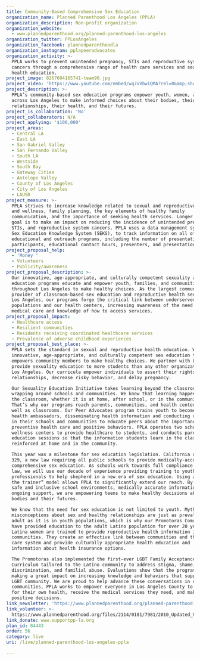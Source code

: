 ```yaml
---
title: Community-Based Comprehensive Sex Education
organization_name: Planned Parenthood Los Angeles (PPLA)
organization_description: Non-profit organization
organization_website:
  - www.plannedparenthood.org/planned-parenthood-los-angeles
organization_twitter: PPLosAngeles
organization_facebook: plannedparenthoodla
organization_instagram: pplapeeradvocates
organization_activity: >-
  PPLA works to prevent unintended pregnancy, STIs and reproductive system
  cancers through a comprehensive range of health care services and sexual
  health education.
project_image: 8267604165741-team90.jpg
project_video: 'https://www.youtube.com/embed/wq7xVbwiQMA?rel=0&amp;showinfo=0'
project_description: >-
  PPLA’s community-based sex education programs empower youth, women, and men
  across Los Angeles to make informed choices about their bodies, their
  relationships, their health, and their futures.
project_is_collaboration: 'No'
project_collaborators: N/A
project_applying: '$100,000'
project_areas:
  - Central LA
  - East LA
  - San Gabriel Valley
  - San Fernando Valley
  - South LA
  - Westside
  - South Bay
  - Gateway Cities
  - Antelope Valley
  - County of Los Angeles
  - City of Los Angeles
  - LAUSD
project_measure: >-
  PPLA strives to increase knowledge related to sexual and reproductive health
  and wellness, family planning, the key elements of healthy family
  communication, and the importance of seeking health services. Longer term, our
  goal is to make an impact on reducing the incidence of unintended pregnancy,
  STIs, and reproductive system cancers. PPLA uses a data management system, the
  Sex Education Knowledge System (SEKS), to track information on all of our
  educational and outreach programs, including the number of presentations,
  participants, educational contact hours, presenters, and presentation sites.
project_proposal_help:
  - 'Money '
  - Volunteers
  - Publicity/awareness
project_proposal_description: >-
  Our innovative, age-appropriate, and culturally competent sexuality and health
  education programs educate and empower youth, families, and communities
  throughout Los Angeles to make healthy choices. As the largest community
  provider of classroom-based sex education and reproductive health services in
  Los Angeles, our programs forge the critical link between underserved
  populations and our health centers, increasing awareness of the need for
  medical care and knowledge of how to access services.
project_proposal_impact:
  - Healthcare access
  - Resilient communities
  - Residents receiving coordinated healthcare services
  - Prevalence of adverse childhood experiences
project_proposal_best_place: >-
  PPLA sets the standard in sexual and reproductive health education. We deliver
  innovative, age-appropriate, and culturally competent sex education that
  empowers community members to make healthy choices. We partner with LAUSD to
  provide sexuality education to more students than any other organization in
  Los Angeles. Our curricula empower individuals to assert their rights within
  relationships, decrease risky behavior, and delay pregnancy.

  Our Sexuality Education Initiative takes learning beyond the classroom by
  wrapping around schools and communities. We know that learning happens outside
  the classroom, whether it is at home, after school, or in the community.
  That’s why our programs reach parents, communities, and health centers, as
  well as classrooms. Our Peer Advocates program trains youth to become active
  health ambassadors, disseminating health information and conducting outreach
  in their schools and communities to educate peers about the importance of
  preventive health care and positive behaviors. PPLA operates two school-based
  wellness centers to provide healthcare to students, and conducts parent
  education sessions so that the information students learn in the classroom is
  reinforced at home and in the community. 

  This year was a milestone for sex education legislation. California adopted AB
  329, a new law requiring all public schools to provide medically-accurate,
  comprehensive sex education. As schools work towards full compliance with the
  law, we will use our decade of experience providing training to youth-serving
  professionals to help shepherd in a new era of sex education. Using a “train
  the trainer” model allows PPLA to significantly extend our reach. By providing
  safe and inclusive school environments, medically accurate information, and
  ongoing support, we are empowering teens to make healthy decisions about their
  bodies and their futures.

  We know that the need for sex education is not limited to youth. Myths and
  misconceptions about sex and healthy relationships are just as prevalent in
  adult as it is in youth populations, which is why our Promotoras Comunitarias
  have provided education to the adult Latino population for over 20 years.
  Latina women are trained to provide reproductive health information in their
  communities. They create an effective link between communities and the health
  care system and provide culturally appropriate health education and
  information about health insurance options. 

  The Promotoras also implemented the first-ever LGBT Family Acceptance
  Curriculum tailored to the Latino community to address stigma, shame,
  discrimination, and familial abuse. Evaluations show that the program is
  making a great impact on increasing knowledge and behaviors that support the
  LGBT community. We are proud to help advance these conversations in our
  communities, PPLA works to empower everyone in Los Angeles County to advocate
  for their own health, receive the medical services they need, and make
  positive decisions.
link_newsletter: 'https://www.plannedparenthood.org/planned-parenthood-los-angeles'
link_volunteer: >-
  https://www.plannedparenthood.org/files/2114/0181/7981/2010_Updated_Volunteer_Application.pdf
link_donate: www.supportpp-la.org
plan_id: 84443
order: 56
category: live
uri: /live/planned-parenthood-los-angeles-ppla

---
```

